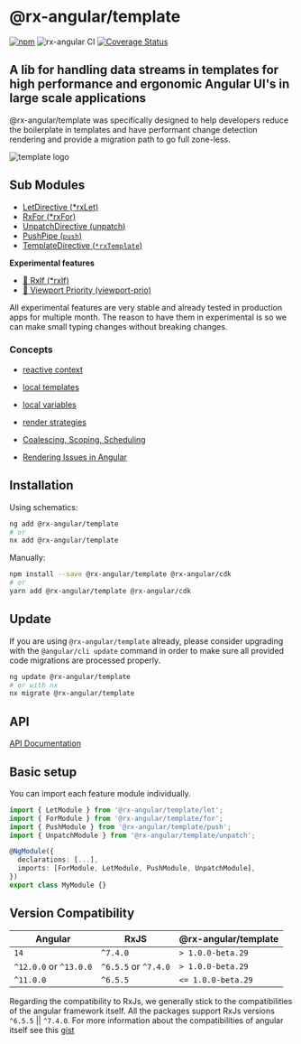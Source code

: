 # @rx-angular/template

[![npm](https://img.shields.io/npm/v/%40rx-angular%2Ftemplate.svg)](https://www.npmjs.com/package/%40rx-angular%2Ftemplate)
![rx-angular CI](https://github.com/rx-angular/rx-angular/workflows/rx-angular%20CI/badge.svg?branch=main)
[![Coverage Status](https://raw.githubusercontent.com/rx-angular/rx-angular/github-pages/docs/test-coverage/template/jest-coverage-badge.svg)](https://rx-angular.github.io/rx-angular/test-coverage/template/lcov-report/index.html)

## A lib for handling data streams in templates for high performance and ergonomic Angular UI's in large scale applications
@rx-angular/template was specifically designed to help developers reduce the boilerplate in templates and have performant change detection rendering and provide a migration path to go full zone-less.

![template logo](https://raw.githubusercontent.com/rx-angular/rx-angular/main/libs/template/docs/images/template_logo.png)

## Sub Modules

- [LetDirective (\*rxLet)](https://rx-angular.io/docs/template/api/let-directive)
- [RxFor (\*rxFor)](https://rx-angular.io/docs/template/api/rx-for-directive)
- [UnpatchDirective (unpatch)](https://rx-angular.io/docs/template/api/unpatch-directive)
- [PushPipe (`push`)](https://rx-angular.io/docs/template/api/push-pipe)
- [TemplateDirective (`*rxTemplate`)](https://github.com/rx-angular/rx-angular/tree/main/libs/template/template/src/lib/README.md)

**Experimental features**

- [🧪 RxIf (\*rxIf)](https://rx-angular.io/docs/template/api/experimental/rx-if-directive)
- [🧪 Viewport Priority (viewport-prio)](https://rx-angular.io/docs/template/api/experimental/viewport-prio-directive)

All experimental features are very stable and already tested in production apps for multiple month. The reason to have them in experimental is so we can make small typing changes without breaking changes.

### Concepts

- [reactive context](https://rx-angular.io/docs/template/concepts/reactive-context)
- [local templates](https://rx-angular.io/docs/template/concepts/local-templates)
- [local variables](https://rx-angular.io/docs/template/concepts/local-variables)
- [render strategies](https://rx-angular.io/docs/cdk/render-strategies)
- [Coalescing, Scoping, Scheduling](https://rx-angular.io/docs/template/concepts/coalescing-scheduling)

- [Rendering Issues in Angular](https://rx-angular.io/docs/template/performance-issues)

## Installation

Using schematics:

```bash
ng add @rx-angular/template
# or
nx add @rx-angular/template
```

Manually:

```bash
npm install --save @rx-angular/template @rx-angular/cdk
# or
yarn add @rx-angular/template @rx-angular/cdk
```

## Update

If you are using `@rx-angular/template` already, please consider upgrading with the `@angular/cli update` command in order
to make sure all provided code migrations are processed properly.

```bash
ng update @rx-angular/template
# or with nx
nx migrate @rx-angular/template
```

## API

[API Documentation](https://rx-angular.io/docs/template/api)

## Basic setup

You can import each feature module individually.

```typescript
import { LetModule } from '@rx-angular/template/let';
import { ForModule } from '@rx-angular/template/for';
import { PushModule } from '@rx-angular/template/push';
import { UnpatchModule } from '@rx-angular/template/unpatch';

@NgModule({
  declarations: [...],
  imports: [ForModule, LetModule, PushModule, UnpatchModule],
})
export class MyModule {}
```

## Version Compatibility

| Angular                | RxJS                 | @rx-angular/template |
|------------------------|----------------------|----------------------|
| `14`                   | `^7.4.0`             | `> 1.0.0-beta.29`    |
| `^12.0.0` or `^13.0.0` | `^6.5.5` or `^7.4.0` | `> 1.0.0-beta.29`    |
| `^11.0.0`              | `^6.5.5`             | `<= 1.0.0-beta.29`   |

Regarding the compatibility to RxJs, we generally stick to the compatibilities of the angular framework itself.
All the packages support RxJs versions `^6.5.5` || `^7.4.0`.
For more information about the compatibilities of angular itself see this [gist](https://gist.github.com/LayZeeDK/c822cc812f75bb07b7c55d07ba2719b3)
